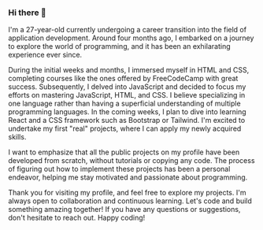 ### Hi there 👋

I'm a 27-year-old currently undergoing a career transition into the field of application development. Around four months ago, I embarked on a journey to explore the world of programming, and it has been an exhilarating experience ever since.

During the initial weeks and months, I immersed myself in HTML and CSS, completing courses like the ones offered by FreeCodeCamp with great success. Subsequently, I delved into JavaScript and decided to focus my efforts on mastering JavaScript, HTML, and CSS. I believe specializing in one language rather than having a superficial understanding of multiple programming languages.
In the coming weeks, I plan to dive into learning React and a CSS framework such as Bootstrap or Tailwind. I'm excited to undertake my first "real" projects, where I can apply my newly acquired skills. 

I want to emphasize that all the public projects on my profile have been developed from scratch, without tutorials or copying any code. The process of figuring out how to implement these projects has been a personal endeavor, helping me stay motivated and passionate about programming.

Thank you for visiting my profile, and feel free to explore my projects. I'm always open to collaboration and continuous learning. Let's code and build something amazing together!
If you have any questions or suggestions, don't hesitate to reach out. Happy coding!

<!--
**Fubge/Fubge** is a ✨ _special_ ✨ repository because its `README.md` (this file) appears on your GitHub profile.

Here are some ideas to get you started:

- 🔭 I’m currently working on ...
- 🌱 I’m currently learning ...
- 👯 I’m looking to collaborate on ...
- 🤔 I’m looking for help with ...
- 💬 Ask me about ...
- 📫 How to reach me: ...
- 😄 Pronouns: ...
- ⚡ Fun fact: ...
-->
